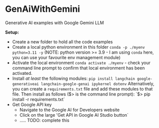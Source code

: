 # GenAiWithGemini

Generative AI examples with Google Gemini LLM

**Setup:**
* Create a new folder to hold all the code examples
* Create a local python environment in this folder `conda -p ./myenv python=3.11 -y`
  (NOTE: python version >= 3.9 - I am using `conda` here, you can use your favourite env management module)
* Activate the local environment `conda activate ./myenv` - check your command line prompt to confirm that local environment has been activated.
* Install _at least_ the following modules:
  `pip install langchain google-generativeai langchain-google-genai ipykernel dotenv`
  Alternatively, you can create a `requirements.txt` file and add these modules to that file. Then install
  as follows ($> is the command line prompt):
  `$> pip install -r requirements.txt`
* Get Google API key
    * Navigate to the Google AI for Developers website
    * Click on the large 'Get API in Google AI Studio button`
    * ..... TODO: complete this